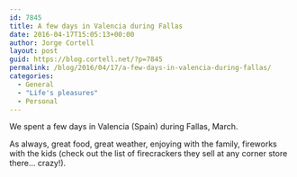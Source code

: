 ```yaml
---
id: 7845
title: A few days in Valencia during Fallas
date: 2016-04-17T15:05:13+00:00
author: Jorge Cortell
layout: post
guid: https://blog.cortell.net/?p=7845
permalink: /blog/2016/04/17/a-few-days-in-valencia-during-fallas/
categories:
  - General
  - "Life's pleasures"
  - Personal
---
```

We spent a few days in Valencia (Spain) during Fallas, March.

As always, great food, great weather, enjoying with the family, fireworks with the kids (check out the list of firecrackers they sell at any corner store there... crazy!).